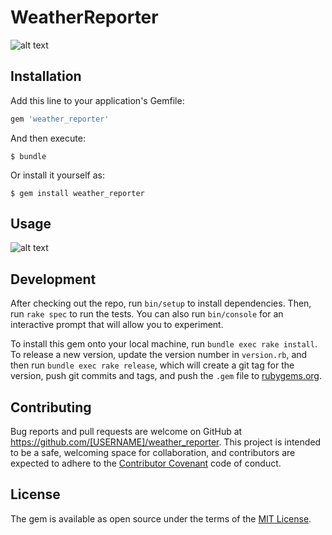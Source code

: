 # WeatherReporter

![alt text](http://www.megaicons.net/static/img/icons_sizes/8/178/256/weather-chance-of-storm-icon.png)



## Installation

Add this line to your application's Gemfile:

```ruby
gem 'weather_reporter'
```

And then execute:

    $ bundle

Or install it yourself as:

    $ gem install weather_reporter

## Usage


![alt text](https://preview.ibb.co/hK7EbQ/Screen_Shot_2017_05_02_at_4_52_01_PM.png)

## Development

After checking out the repo, run `bin/setup` to install dependencies. Then, run `rake spec` to run the tests. You can also run `bin/console` for an interactive prompt that will allow you to experiment.

To install this gem onto your local machine, run `bundle exec rake install`. To release a new version, update the version number in `version.rb`, and then run `bundle exec rake release`, which will create a git tag for the version, push git commits and tags, and push the `.gem` file to [rubygems.org](https://rubygems.org).

## Contributing

Bug reports and pull requests are welcome on GitHub at https://github.com/[USERNAME]/weather_reporter. This project is intended to be a safe, welcoming space for collaboration, and contributors are expected to adhere to the [Contributor Covenant](http://contributor-covenant.org) code of conduct.


## License

The gem is available as open source under the terms of the [MIT License](http://opensource.org/licenses/MIT).

